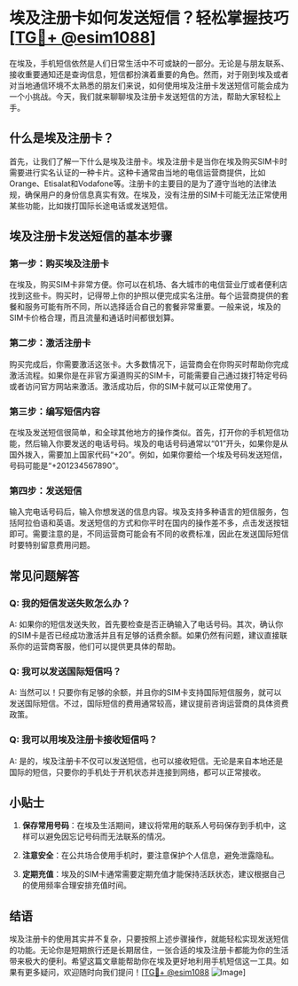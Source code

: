 # 埃及注册卡如何发送短信？轻松掌握技巧[[TG💪+ @esim1088](https://t.me/s/esim1088)]

在埃及，手机短信依然是人们日常生活中不可或缺的一部分。无论是与朋友联系、接收重要通知还是查询信息，短信都扮演着重要的角色。然而，对于刚到埃及或者对当地通信环境不太熟悉的朋友们来说，如何使用埃及注册卡发送短信可能会成为一个小挑战。今天，我们就来聊聊埃及注册卡发送短信的方法，帮助大家轻松上手。

## 什么是埃及注册卡？

首先，让我们了解一下什么是埃及注册卡。埃及注册卡是当你在埃及购买SIM卡时需要进行实名认证的一种卡片。这种卡通常由当地的电信运营商提供，比如Orange、Etisalat和Vodafone等。注册卡的主要目的是为了遵守当地的法律法规，确保用户的身份信息真实有效。在埃及，没有注册的SIM卡可能无法正常使用某些功能，比如拨打国际长途电话或发送短信。

## 埃及注册卡发送短信的基本步骤

### 第一步：购买埃及注册卡

在埃及，购买SIM卡非常方便。你可以在机场、各大城市的电信营业厅或者便利店找到这些卡。购买时，记得带上你的护照以便完成实名注册。每个运营商提供的套餐和服务可能有所不同，所以选择适合自己的套餐非常重要。一般来说，埃及的SIM卡价格合理，而且流量和通话时间都很划算。

### 第二步：激活注册卡

购买完成后，你需要激活这张卡。大多数情况下，运营商会在你购买时帮助你完成激活流程。如果你是在非官方渠道购买的SIM卡，可能需要自己通过拨打特定号码或者访问官方网站来激活。激活成功后，你的SIM卡就可以正常使用了。

### 第三步：编写短信内容

在埃及发送短信很简单，和全球其他地方的操作类似。首先，打开你的手机短信功能，然后输入你要发送的电话号码。埃及的电话号码通常以“01”开头，如果你是从国外拨入，需要加上国家代码“+20”。例如，如果你要给一个埃及号码发送短信，号码可能是“+201234567890”。

### 第四步：发送短信

输入完电话号码后，输入你想发送的信息内容。埃及支持多种语言的短信服务，包括阿拉伯语和英语。发送短信的方式和你平时在国内的操作差不多，点击发送按钮即可。需要注意的是，不同运营商可能会有不同的收费标准，因此在发送国际短信时要特别留意费用问题。

## 常见问题解答

### Q: 我的短信发送失败怎么办？

A: 如果你的短信发送失败，首先要检查是否正确输入了电话号码。其次，确认你的SIM卡是否已经成功激活并且有足够的话费余额。如果仍然有问题，建议直接联系你的运营商客服，他们可以提供更具体的帮助。

### Q: 我可以发送国际短信吗？

A: 当然可以！只要你有足够的余额，并且你的SIM卡支持国际短信服务，就可以发送国际短信。不过，国际短信的费用通常较高，建议提前咨询运营商的具体资费政策。

### Q: 我可以用埃及注册卡接收短信吗？

A: 是的，埃及注册卡不仅可以发送短信，也可以接收短信。无论是来自本地还是国际的短信，只要你的手机处于开机状态并连接到网络，都可以正常接收。

## 小贴士

1. **保存常用号码**：在埃及生活期间，建议将常用的联系人号码保存到手机中，这样可以避免因忘记号码而无法联系的情况。
   
2. **注意安全**：在公共场合使用手机时，要注意保护个人信息，避免泄露隐私。

3. **定期充值**：埃及的SIM卡通常需要定期充值才能保持活跃状态，建议根据自己的使用频率合理安排充值时间。

## 结语

埃及注册卡的使用其实并不复杂，只要按照上述步骤操作，就能轻松实现发送短信的功能。无论你是短期旅行还是长期居住，一张合适的埃及注册卡都能为你的生活带来极大的便利。希望这篇文章能帮助你在埃及更好地利用手机短信这一工具。如果有更多疑问，欢迎随时向我们提问！[[TG💪+ @esim1088](https://t.me/s/esim1088) ![Image](https://i.postimg.cc/4NQfJmqS/Snipaste-2025-05-13-00-14-12.png)]